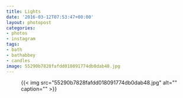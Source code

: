 ```yaml
---
title: Lights
date: '2016-03-12T07:53:47+00:00'
layout: photopost
categories:
- photos
- instagram
tags:
- bath
- bathabbey
- candles
image: 55290b7828fafdd018091774db0dab48.jpg
---
```


<figure class="photo photo--square">
  {{< img src="55290b7828fafdd018091774db0dab48.jpg" alt="" caption="" >}}

</figure>




